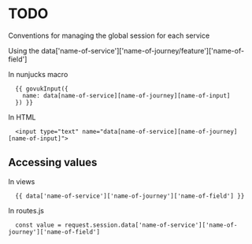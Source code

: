 # TODO

Conventions for managing the global session for each service

Using the data['name-of-service']['name-of-journey/feature']['name-of-field']

In nunjucks macro

```
  {{ govukInput({
    name: data[name-of-service][name-of-journey][name-of-input]
  }) }}
```

In HTML

```
  <input type="text" name="data[name-of-service][name-of-journey][name-of-input]">
```

## Accessing values

In views

```
  {{ data['name-of-service']['name-of-journey']['name-of-field'] }}
```

In routes.js

```
  const value = request.session.data['name-of-service']['name-of-journey']['name-of-field']
```
